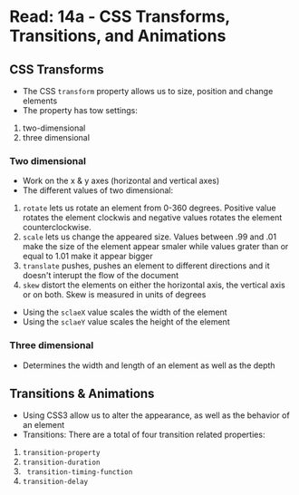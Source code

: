 # Read: 14a - CSS Transforms, Transitions, and Animations

## CSS Transforms

- The CSS `transform` property allows us to size, position and change elements
- The property has tow settings:

1. two-dimensional
2. three dimensional

### Two dimensional

- Work on the x & y axes (horizontal and vertical axes)
- The different values of two dimensional:

1. `rotate` lets us rotate an element from 0-360 degrees. Positive value rotates the element clockwis and negative values rotates the element counterclockwise.
2. `scale` lets us change the appeared size. Values between .99 and .01 make the size of the element appear smaler while values grater than or equal to 1.01 make it appear bigger
3. `translate` pushes, pushes an element to different directions and it doesn't interupt the flow of the document
4. `skew` distort the elements on either the horizontal axis, the vertical axis or on both. Skew is measured in units of degrees

- Using the `sclaeX` value scales the width of the element
- Using the `sclaeY` value scales the height of the element

### Three dimensional

- Determines the width and length of an element as well as the depth

## Transitions & Animations

- Using CSS3 allow us to alter the appearance, as well as the behavior of an element
- Transitions: There are a total of four transition related properties:

1. `transition-property`
2. `transition-duration`
3. ` transition-timing-function`
4. `transition-delay`